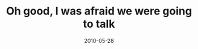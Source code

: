 ---
layout: base.njk
title : 'Oh good, I was afraid we were going to talk' 
view_title : 'Oh good, I was afraid we were going to talk' 
year : '2010' 
date : '2010-05-28' 
img_file : '/drawing/ohgoodiwasafraidweweregoingtotalk.png' 
html_file : 'ohgoodiwasafraidweweregoingtotalk' 
next_html : 'someoneelseislivingmyreallife.html' 
year_order : '87' 
permalink : "title/{{html_file}}.html"
---